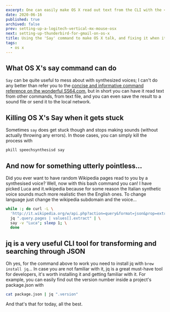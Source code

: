 ```yaml
---
excerpt: One can easily make OS X read out text from the CLI with the <a href="https://ss64.com/osx/say.html">say</a> command. But what to do when it gets stuck and stops working?
date: 2020-06-16
published: true
archived: false
prev: setting-up-a-logitech-vertical-mx-mouse-osx
next: setting-up-thunderbird-for-gmail-on-os-x
title: Using the 'Say' command to make OS X talk, and fixing it when it gets stuck
tags:
  - os x
---
```


## What OS X's say command can do

`Say` can be quite useful to mess about with synthesized voices; I can't do any better than refer you to the [concise and informative command reference on the wonderful SS64.com](https://ss64.com/osx/say.html), but in short you can have it read text from other commands, from text file, and you can even save the result to a sound file or send it to the local network.

## Killing OS X's Say when it gets stuck

Sometimes `say` does get stuck though and stops making sounds (without actually throwing any errors). In those cases, you can simply kill the process with

```bash
pkill speechsynthesisd say
```

## And now for something utterly pointless...

Did you ever want to have random Wikipedia pages read to you by a synthesised voice? Well, now with this bash command you can! I have picked Luca and it.wikipedia because for some reason the Italian synthetic voice sounds much more realistic then the English ones. To change language just change the wikipedia subdomain and the voice...

```bash
while :; do curl -L \
  'http://it.wikipedia.org/w/api.php?action=query&format=json&prop=extracts&generator=random&exlimit=max&exintro=1&explaintext=1&clshow=!hidden&cllimit=max&grnnamespace=0&grnfilterredir=nonredirects&grnlimit=1' | \
  jq ".query.pages | values[].extract" | \
  say -v "Luca"; sleep 1; \
  done
```

## jq is a very useful CLI tool for transforming and searching through JSON

Oh yes, for the command above to work you need to install jq with `brew install jq`... In case you are not familiar with it, jq is a great must-have tool for developers, it's worth installing it and getting familiar with it. For example, you can easily find out the version number inside a project's package.json with

```bash
cat package.json | jq ".version"
```

And that's that for today, all the best.
